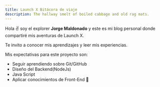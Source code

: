 ```yaml
---
title: Launch X Bitácora de viaje
description: The hallway smelt of boiled cabbage and old rag mats.
---
```


Hola ✌️  soy el explorer **Jorge Maldonado** y este es mi blog personal donde compartiré mis aventuras de Launch X.

Te invito a conocer mis aprendizajes y leer mis experiencias.

Mis expectativas para este proyecto son:
- Seguir aprendiendo sobre Git/GitHub
- Diseño del Backend(NodeJs)
- Java Script
- Aplicar conocimientos de Front-End
🚀
